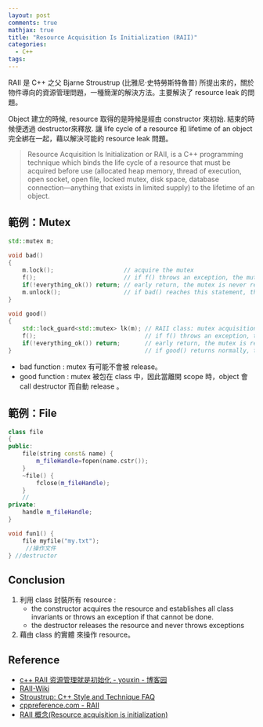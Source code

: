 ```yaml
---
layout: post
comments: true
mathjax: true
title: "Resource Acquisition Is Initialization (RAII)"
categories:
  - C++
tags:
---
```


RAII 是 C++ 之父 Bjarne Stroustrup (比雅尼·史特勞斯特魯普) 所提出來的，關於物件導向的資源管理問題，一種簡潔的解決方法。主要解決了 resource leak 的問題。

Object 建立的時候, resource 取得的是時候是經由 constructor 來初始. 結束的時候便透過 destructor來釋放. 讓 life cycle of a resource 和 lifetime of an object 完全綁在一起，藉以解決可能的 resource leak 問題。

>Resource Acquisition Is Initialization or RAII, is a C++ programming technique which binds the life cycle of a resource that must be acquired before use (allocated heap memory, thread of execution, open socket, open file, locked mutex, disk space, database connection—anything that exists in limited supply) to the lifetime of an object.

<!--more-->

## 範例：Mutex
```c++
std::mutex m;
 
void bad() 
{
    m.lock();                    // acquire the mutex
    f();                         // if f() throws an exception, the mutex is never released
    if(!everything_ok()) return; // early return, the mutex is never released
    m.unlock();                  // if bad() reaches this statement, the mutex is released
}
 
void good()
{
    std::lock_guard<std::mutex> lk(m); // RAII class: mutex acquisition is initialization
    f();                               // if f() throws an exception, the mutex is released
    if(!everything_ok()) return;       // early return, the mutex is released
}                                      // if good() returns normally, the mutex is released
```
- bad function : mutex 有可能不會被 release。
- good function : mutex 被包在 class 中，因此當離開 scope 時，object 會 call destructor 而自動 release 。

## 範例：File
```c++
class file
{
public:
    file(string const& name) {
        m_fileHandle=fopen(name.cstr());
    }
    ~file() {
        fclose(m_fileHandle);
    }
    //
private:
    handle m_fileHandle;
}
```
```c++
void fun1() {
    file myfile("my.txt");
     //操作文件
} //destructor
```

## Conclusion
1. 利用 class 封裝所有 resource :
    - the constructor acquires the resource and establishes all class invariants or throws an exception if that cannot be done.
    - the destructor releases the resource and never throws exceptions
2. 藉由 class 的實體 來操作 resource。

## Reference
* [c++ RAII 资源管理就是初始化 - youxin - 博客园](https://www.cnblogs.com/youxin/p/3794706.html)
* [RAII-Wiki](https://zh.wikipedia.org/wiki/RAII)
* [Stroustrup: C++ Style and Technique FAQ](http://www.stroustrup.com/bs_faq2.html#finally)
* [cppreference.com - RAII](https://en.cppreference.com/w/cpp/language/raii)
* [RAII 概念(Resource acquisition is initialization)](http://yi-jyun.blogspot.com/2017/09/raii-resource-acquisition-is.html)


